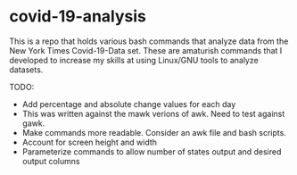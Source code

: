 # covid-19-analysis

This is a repo that holds various bash commands that analyze data from the New York Times Covid-19-Data set. These are amaturish commands that I developed to increase my skills at using Linux/GNU tools to analyze datasets.

TODO:
 - Add percentage and absolute change values for each day
 - This was written against the mawk verions of awk.  Need to test against gawk.
 - Make commands more readable.  Consider an awk file and bash scripts.
 - Account for screen height and width
 - Parameterize commands to allow number of states output and desired output columns


